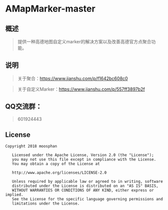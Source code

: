 # AMapMarker-master
## 概述

>提供一种高德地图自定义marker的解决方案以及改善高德官方点聚合功能。


## 说明

>关于聚合：<https://www.jianshu.com/p/f1642bc608c0>

>关于自定义Marker：<https://www.jianshu.com/p/557ff3897b2f>

## QQ交流群：

>601924443

## License

```
Copyright 2018 moosphan

   Licensed under the Apache License, Version 2.0 (the "License");
   you may not use this file except in compliance with the License.
   You may obtain a copy of the License at

   http://www.apache.org/licenses/LICENSE-2.0

   Unless required by applicable law or agreed to in writing, software
   distributed under the License is distributed on an "AS IS" BASIS,
   WITHOUT WARRANTIES OR CONDITIONS OF ANY KIND, either express or implied.
   See the License for the specific language governing permissions and
   limitations under the License.
```


